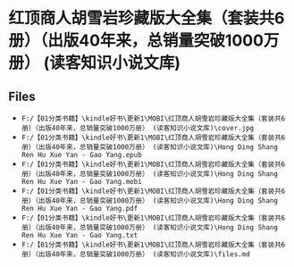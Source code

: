 # 红顶商人胡雪岩珍藏版大全集（套装共6册）（出版40年来，总销量突破1000万册） (读客知识小说文库)

## Files

- `F:/【01分类书籍】\kindle好书\更新1\MOBI\红顶商人胡雪岩珍藏版大全集（套装共6册）（出版40年来，总销量突破1000万册） (读客知识小说文库)\cover.jpg`
- `F:/【01分类书籍】\kindle好书\更新1\MOBI\红顶商人胡雪岩珍藏版大全集（套装共6册）（出版40年来，总销量突破1000万册） (读客知识小说文库)\Hong Ding Shang Ren Hu Xue Yan - Gao Yang.epub`
- `F:/【01分类书籍】\kindle好书\更新1\MOBI\红顶商人胡雪岩珍藏版大全集（套装共6册）（出版40年来，总销量突破1000万册） (读客知识小说文库)\Hong Ding Shang Ren Hu Xue Yan - Gao Yang.mobi`
- `F:/【01分类书籍】\kindle好书\更新1\MOBI\红顶商人胡雪岩珍藏版大全集（套装共6册）（出版40年来，总销量突破1000万册） (读客知识小说文库)\Hong Ding Shang Ren Hu Xue Yan - Gao Yang.pdf`
- `F:/【01分类书籍】\kindle好书\更新1\MOBI\红顶商人胡雪岩珍藏版大全集（套装共6册）（出版40年来，总销量突破1000万册） (读客知识小说文库)\Hong Ding Shang Ren Hu Xue Yan - Gao Yang.txt`
- `F:/【01分类书籍】\kindle好书\更新1\MOBI\红顶商人胡雪岩珍藏版大全集（套装共6册）（出版40年来，总销量突破1000万册） (读客知识小说文库)\files.md`
